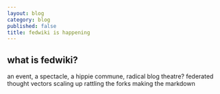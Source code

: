```yaml
---
layout: blog
category: blog
published: false
title: fedwiki is happening
---
```


## what is fedwiki?

an event, a spectacle, a hippie commune, radical blog theatre? 
federated thought vectors scaling up
rattling the forks making the markdown
